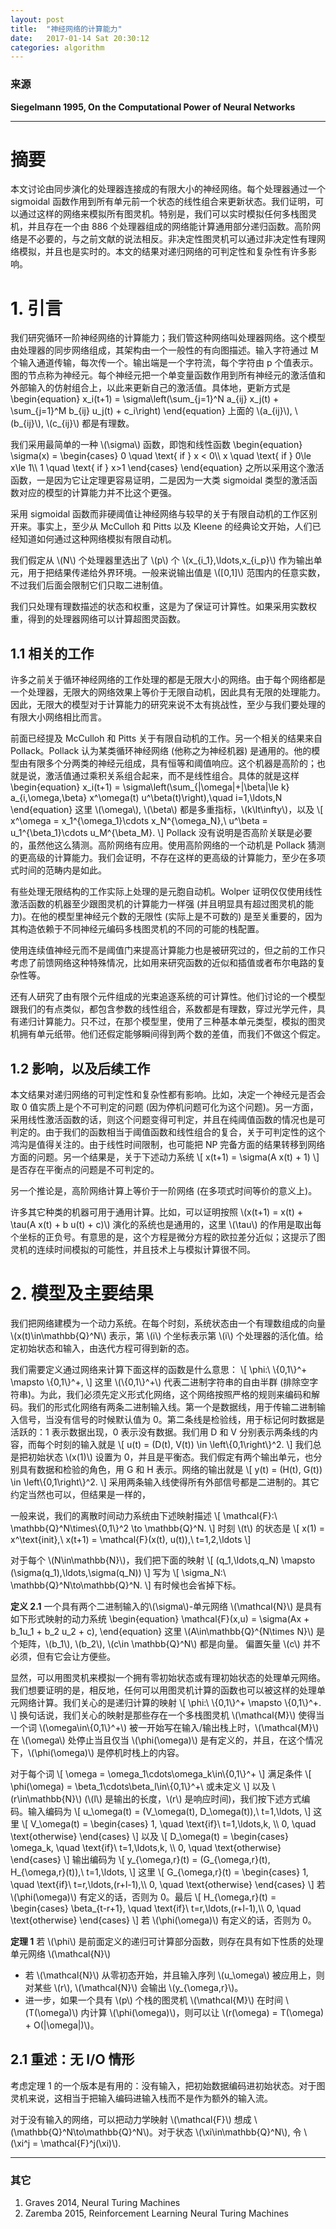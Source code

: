 ```yaml
---
layout: post
title:  "神经网络的计算能力"
date:   2017-01-14 Sat 20:30:12
categories: algorithm
---
```


### 来源
<b>Siegelmann 1995, On the Computational Power of Neural Networks</b>

---

# 摘要

本文讨论由同步演化的处理器连接成的有限大小的神经网络。每个处理器通过一个 sigmoidal 函数作用到所有单元前一个状态的线性组合来更新状态。我们证明，可以通过这样的网络来模拟所有图灵机。特别是，我们可以实时模拟任何多栈图灵机，并且存在一个由 886 个处理器组成的网络能计算通用部分递归函数。高阶网络是不必要的，与之前文献的说法相反。非决定性图灵机可以通过非决定性有理网络模拟，并且也是实时的。本文的结果对递归网络的可判定性和复杂性有许多影响。

# 1. 引言

<p>
我们研究循环一阶神经网络的计算能力；我们管这种网络叫处理器网络。这个模型由处理器的同步网络组成，其架构由一个一般性的有向图描述。输入字符通过 M 个输入通道传输，每次传一个。输出端是一个字符流，每个字符由 p 个值表示。图的节点称为神经元。每个神经元把一个单变量函数作用到所有神经元的激活值和外部输入的仿射组合上，以此来更新自己的激活值。具体地，更新方式是
\begin{equation}
    x_i(t+1) = \sigma\left(\sum_{j=1}^N a_{ij} x_j(t) + \sum_{j=1}^M b_{ij} u_j(t) + c_i\right)
\end{equation}
上面的 \(a_{ij}\), \(b_{ij}\), \(c_{ij}\) 都是有理数。
</p>

<p>
我们采用最简单的一种 \(\sigma\) 函数，即饱和线性函数
\begin{equation}
    \sigma(x) =
    \begin{cases}
    0 \quad \text{ if } x < 0\\
    x \quad \text{ if } 0\le x\le 1\\
    1 \quad \text{ if } x>1
    \end{cases}
\end{equation}
之所以采用这个激活函数，一是因为它让定理更容易证明，二是因为一大类 sigmoidal 类型的激活函数对应的模型的计算能力并不比这个更强。
</p>

采用 sigmoidal 函数而非硬阈值让神经网络与较早的关于有限自动机的工作区别开来。事实上，至少从 McCulloh 和 Pitts 以及 Kleene 的经典论文开始，人们已经知道如何通过这种网络模拟有限自动机。

<p>
我们假定从 \(N\) 个处理器里选出了 \(p\) 个 \(x_{i_1},\ldots,x_{i_p}\) 作为输出单元，用于把结果传递给外界环境。一般来说输出值是 \([0,1]\) 范围内的任意实数，不过我们后面会限制它们只取二进制值。 
</p>

我们只处理有理数描述的状态和权重，这是为了保证可计算性。如果采用实数权重，得到的处理器网络可以计算超图灵函数。

## 1.1 相关的工作

许多之前关于循环神经网络的工作处理的都是无限大小的网络。由于每个网络都是一个处理器，无限大的网络效果上等价于无限自动机，因此具有无限的处理能力。因此，无限大的模型对于计算能力的研究来说不太有挑战性，至少与我们要处理的有限大小网络相比而言。

<p>
前面已经提及 McCulloh 和 Pitts 关于有限自动机的工作。另一个相关的结果来自 Pollack。Pollack 认为某类循环神经网络 (他称之为神经机器) 是通用的。他的模型由有限多个分两类的神经元组成，具有恒等和阈值响应。这个机器是高阶的；也就是说，激活值通过乘积关系组合起来，而不是线性组合。具体的就是这样
\begin{equation}
    x_i(t+1) = \sigma\left(\sum_{|\omega|+|\beta|\le k} a_{i,\omega,\beta} x^\omega(t) u^\beta(t)\right),\quad i=1,\ldots,N
\end{equation}
这里 \(\omega\), \(\beta\) 都是多重指标，\(k\lt\infty\)，以及
\[
    x^\omega = x_1^{\omega_1}\cdots x_N^{\omega_N},\ 
    u^\beta = u_1^{\beta_1}\cdots u_M^{\beta_M}.
\]
Pollack 没有说明是否高阶关联是必要的，虽然他这么猜测。高阶网络有应用。使用高阶网络的一个动机是 Pollack 猜测的更高级的计算能力。我们会证明，不存在这样的更高级的计算能力，至少在多项式时间的范畴内是如此。
</p>

有些处理无限结构的工作实际上处理的是元胞自动机。Wolper 证明仅仅使用线性激活函数的机器至少跟图灵机的计算能力一样强 (并且明显具有超过图灵机的能力)。在他的模型里神经元个数的无限性 (实际上是不可数的) 是至关重要的，因为其构造依赖于不同神经元编码多栈图灵机的不同的可能的栈配置。

使用连续值神经元而不是阈值门来提高计算能力也是被研究过的，但之前的工作只考虑了前馈网络这种特殊情况，比如用来研究函数的近似和插值或者布尔电路的复杂性等。

还有人研究了由有限个元件组成的光束追逐系统的可计算性。他们讨论的一个模型跟我们的有点类似，都包含参数的线性组合，系数都是有理数，穿过光学元件，具有递归计算能力。只不过，在那个模型里，使用了三种基本单元类型，模拟的图灵机拥有单元纸带。他们还假定能够瞬间得到两个数的差值，而我们不做这个假定。

## 1.2 影响，以及后续工作

<p>
本文结果对递归网络的可判定性和复杂性都有影响。比如，决定一个神经元是否会取 0 值实质上是个不可判定的问题 (因为停机问题可化为这个问题)。另一方面，采用线性激活函数的话，则这个问题变得可判定，并且在纯阈值函数的情况也是可判定的。由于我们的函数相当于阈值函数和线性组合的复合，关于可判定性的这个鸿沟是值得关注的。由于线性时间限制，也可能把 NP 完备方面的结果转移到网络方面的问题。另一个结果是，关于下述动力系统
\[
    x(t+1) = \sigma(A x(t) + 1)
\]
是否存在平衡点的问题是不可判定的。
</p>

另一个推论是，高阶网络计算上等价于一阶网络 (在多项式时间等价的意义上)。

<p>
许多其它种类的机器可用于通用计算。比如，可以证明按照 \(x(t+1) = x(t) + \tau(A x(t) + b u(t) + c)\) 演化的系统也是通用的，这里 \(\tau\) 的作用是取出每个坐标的正负号。有意思的是，这个方程是微分方程的欧拉差分近似；这提示了图灵机的连续时间模拟的可能性，并且技术上与模拟计算很不同。
</p>

# 2. 模型及主要结果

<p>
我们把网络建模为一个动力系统。在每个时刻，系统状态由一个有理数组成的向量 \(x(t)\in\mathbb{Q}^N\) 表示，第 \(i\) 个坐标表示第 \(i\) 个处理器的活化值。给定初始状态和输入，由迭代方程可得到新的态。
</p>

<p>
我们需要定义通过网络来计算下面这样的函数是什么意思：
\[
    \phi:\ \{0,1\}^+ \mapsto \{0,1\}^+,
\]
这里 \(\{0,1\}^+\) 代表二进制字符串的自由半群 (排除空字符串)。为此，我们必须先定义形式化网络，这个网络按照严格的规则来编码和解码。我们的形式化网络有两条二进制输入线。第一个是数据线，用于传输二进制输入信号，当没有信号的时候默认值为 0。第二条线是检验线，用于标记何时数据是活跃的：1 表示数据出现，0 表示没有数据。我们用 D 和 V 分别表示两条线的内容，而每个时刻的输入就是
\[
    u(t) = (D(t), V(t)) \in \left\{0,1\right\}^2.
\]
我们总是把初始状态 \(x(1)\) 设置为 0，并且是平衡态。我们假定有两个输出单元，也分别具有数据和检验的角色，用 G 和 H 表示。网络的输出就是
\[
    y(t) = (H(t), G(t)) \in \left\{0,1\right\}^2.
\]
采用两条输入线使得所有外部信号都是二进制的。其它约定当然也可以，但结果是一样的，
</p>

<p>
一般来说，我们的离散时间动力系统由下述映射描述
\[
    \mathcal{F}:\ \mathbb{Q}^N\times\{0,1\}^2 \to \mathbb{Q}^N.
\]
时刻 \(t\) 的状态是
\[
    x(1) = x^\text{init},\ x(t+1) = \mathcal{F}(x(t), u(t)),\ t=1,2,\ldots
\]
</p>

<p>
对于每个 \(N\in\mathbb{N}\)，我们把下面的映射
\[
    (q_1,\ldots,q_N) \mapsto (\sigma(q_1),\ldots,\sigma(q_N))
\]
写为
\[
    \sigma_N:\ \mathbb{Q}^N\to\mathbb{Q}^N.
\]
有时候也会省掉下标。
</p>

<p>
<b>定义 2.1</b> 一个具有两个二进制输入的\(\sigma\)-单元网络 \(\mathcal{N}\) 是具有如下形式映射的动力系统
\begin{equation}
\mathcal{F}(x,u) = \sigma(Ax + b_1u_1 + b_2 u_2 + c),
\end{equation}
这里 \(A\in\mathbb{Q}^{N\times N}\) 是个矩阵，\(b_1\), \(b_2\), \(c\in \mathbb{Q}^N\) 都是向量。
偏置矢量 \(c\) 并不必须，但有它会让方便些。
</p>

<p>
显然，可以用图灵机来模拟一个拥有零初始状态或有理初始状态的处理单元网络。我们想要证明的是，相反地，任何可以用图灵机计算的函数也可以被这样的处理单元网络计算。我们关心的是递归计算的映射
\[
    \phi:\ \{0,1\}^+ \mapsto \{0,1\}^+.
\]
换句话说，我们关心的映射是那些存在一个多栈图灵机 \(\mathcal{M}\) 使得当一个词 \(\omega\in\{0,1\}^+\) 被一开始写在输入/输出栈上时，\(\mathcal{M}\) 在 \(\omega\) 处停止当且仅当 \(\phi(\omega)\) 是有定义的，并且，在这个情况下，\(\phi(\omega)\) 是停机时栈上的内容。
</p>

<p>
对于每个词
\[
    \omega = \omega_1\cdots\omega_k\in\{0,1\}^+
\]
满足条件
\[
    \phi(\omega) = \beta_1\cdots\beta_l\in\{0,1\}^+\ 或未定义
\]
以及 \(r\in\mathbb{N}\) (\(l\) 是输出的长度，\(r\) 是响应时间)，我们按下述方式编码。输入编码为
\[
    u_\omega(t) = (V_\omega(t), D_\omega(t)),\ t=1,\ldots,
\]
这里
\[
    V_\omega(t) =
    \begin{cases}
        1, \quad \text{if}\ t=1,\ldots,k, \\
        0, \quad \text{otherwise}
    \end{cases}
\]
以及
\[
    D_\omega(t) =
    \begin{cases}
        \omega_k, \quad \text{if}\ t=1,\ldots,k, \\
        0, \quad \text{otherwise}
    \end{cases}
\]
输出编码为
\[
    y_{\omega,r}(t) = (G_{\omega,r}(t), H_{\omega,r}(t)),\ t=1,\ldots,
\]
这里
\[
    G_{\omega,r}(t) =
    \begin{cases}
        1, \quad \text{if}\ t=r,\ldots,(r+l-1),\\
        0, \quad \text{otherwise}
    \end{cases}
\]
若 \(\phi(\omega)\) 有定义的话，否则为 0。最后
\[
    H_{\omega,r}(t) =
    \begin{cases}
        \beta_{t-r+1}, \quad \text{if}\ t=r,\ldots,(r+l-1),\\
        0, \quad \text{otherwise}
    \end{cases}
\]
若 \(\phi(\omega)\) 有定义的话，否则为 0。
</p>

<p>
<b>定理 1</b> 若 \(\phi\) 是前面定义的递归可计算部分函数，则存在具有如下性质的处理单元网络 \(\mathcal{N}\)<ul>
<li>若 \(\mathcal{N}\) 从零初态开始，并且输入序列 \(u_\omega\) 被应用上，则对某些 \(r\), \(\mathcal{N}\) 会输出 \(y_{\omega,r}\)。</li>
<li>进一步，如果一个具有 \(p\) 个栈的图灵机 \(\mathcal{M}\) 在时间 \(T(\omega)\) 内计算 \(\phi(\omega)\)，则可以让 \(r(\omega) = T(\omega) + O(|\omega|)\)。</li>
</ul>
</p>

## 2.1 重述：无 I/O 情形

考虑定理 1 的一个版本是有用的：没有输入，把初始数据编码进初始状态。对于图灵机来说，这相当于把输入编码进输入栈而不是作为额外的输入流。

<p>
对于没有输入的网络，可以把动力学映射 \(\mathcal{F}\) 想成 \(\mathbb{Q}^N\to\mathbb{Q}^N\)。对于状态 \(\xi\in\mathbb{Q}^N\), 令 \(\xi^j = \mathcal{F}^j(\xi)\).
</p>



---

### 其它

1. Graves 2014, Neural Turing Machines
2. Zaremba 2015, Reinforcement Learning Neural Turing Machines
